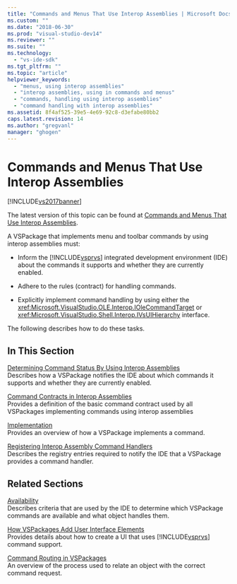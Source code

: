 ```yaml
---
title: "Commands and Menus That Use Interop Assemblies | Microsoft Docs"
ms.custom: ""
ms.date: "2018-06-30"
ms.prod: "visual-studio-dev14"
ms.reviewer: ""
ms.suite: ""
ms.technology: 
  - "vs-ide-sdk"
ms.tgt_pltfrm: ""
ms.topic: "article"
helpviewer_keywords: 
  - "menus, using interop assemblies"
  - "interop assemblies, using in commands and menus"
  - "commands, handling using interop assemblies"
  - "command handling with interop assemblies"
ms.assetid: 8f4af525-39e5-4e69-92c8-d3efabe80bb2
caps.latest.revision: 14
ms.author: "gregvanl"
manager: "ghogen"
---
```

# Commands and Menus That Use Interop Assemblies
[!INCLUDE[vs2017banner](../../includes/vs2017banner.md)]

The latest version of this topic can be found at [Commands and Menus That Use Interop Assemblies](https://docs.microsoft.com/visualstudio/extensibility/internals/commands-and-menus-that-use-interop-assemblies).  
  
A VSPackage that implements menu and toolbar commands by using interop assemblies must:  
  
-   Inform the [!INCLUDE[vsprvs](../../includes/vsprvs-md.md)] integrated development environment (IDE) about the commands it supports and whether they are currently enabled.  
  
-   Adhere to the rules (contract) for handling commands.  
  
-   Explicitly implement command handling by using either the <xref:Microsoft.VisualStudio.OLE.Interop.IOleCommandTarget> or <xref:Microsoft.VisualStudio.Shell.Interop.IVsUIHierarchy> interface.  
  
 The following describes how to do these tasks.  
  
## In This Section  
 [Determining Command Status By Using Interop Assemblies](../../extensibility/internals/determining-command-status-by-using-interop-assemblies.md)  
 Describes how a VSPackage notifies the IDE about which commands it supports and whether they are currently enabled.  
  
 [Command Contracts in Interop Assemblies](../../extensibility/internals/command-contracts-in-interop-assemblies.md)  
 Provides a definition of the basic command contract used by all VSPackages implementing commands using interop assemblies  
  
 [Implementation](../../extensibility/internals/command-implementation.md)  
 Provides an overview of how a VSPackage implements a command.  
  
 [Registering Interop Assembly Command Handlers](../../extensibility/internals/registering-interop-assembly-command-handlers.md)  
 Describes the registry entries required to notify the IDE that a VSPackage provides a command handler.  
  
## Related Sections  
 [Availability](../../extensibility/internals/command-availability.md)  
 Describes criteria that are used by the IDE to determine which VSPackage commands are available and what object handles them.  
  
 [How VSPackages Add User Interface Elements](../../extensibility/internals/how-vspackages-add-user-interface-elements.md)  
 Provides details about how to create a UI that uses [!INCLUDE[vsprvs](../../includes/vsprvs-md.md)] command support.  
  
 [Command Routing in VSPackages](../../extensibility/internals/command-routing-in-vspackages.md)  
 An overview of the process used to relate an object with the correct command request.

